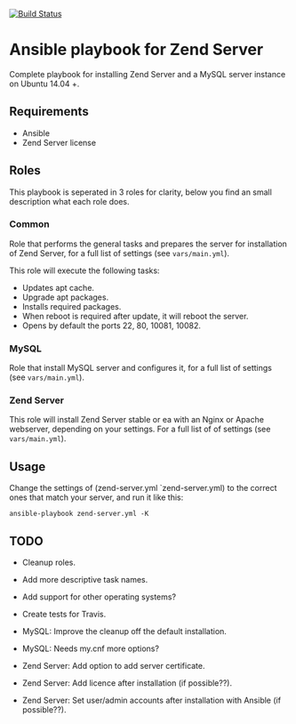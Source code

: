 [![Build Status](https://travis-ci.org/HardieBoeve/ansible-zend-server.svg)](https://travis-ci.org/HardieBoeve/ansible-zend-server)

# Ansible playbook for Zend Server

Complete playbook for installing Zend Server and a MySQL server instance on Ubuntu 14.04 +.


## Requirements

- Ansible
- Zend Server license


## Roles

This playbook is seperated in 3 roles for clarity, below you find an small description what each role does.


### Common

Role that performs the general tasks and prepares the server for installation of Zend Server, for a full list of 
settings (see `vars/main.yml`).

This role will execute the following tasks:
  - Updates apt cache.
  - Upgrade apt packages.
  - Installs required packages.
  - When reboot is required after update, it will reboot the server.
  - Opens by default the ports 22, 80, 10081, 10082.


### MySQL

Role that install MySQL server and configures it, for a full list of settings (see `vars/main.yml`).


### Zend Server

This role will install Zend Server stable or ea with an Nginx or Apache webserver, depending on your settings. For a 
full list of of settings (see `vars/main.yml`).


## Usage

Change the settings of (zend-server.yml `zend-server.yml) to the correct ones that match your server, and run it like this:
```code
ansible-playbook zend-server.yml -K
```


## TODO

  - Cleanup roles.
  - Add more descriptive task names.
  - Add support for other operating systems?
  - Create tests for Travis.

  - MySQL: Improve the cleanup off the default installation.
  - MySQL: Needs my.cnf more options?
  
  - Zend Server: Add option to add server certificate.
  - Zend Server: Add licence after installation (if possible??).
  - Zend Server: Set user/admin accounts after installation with Ansible (if possible??).
